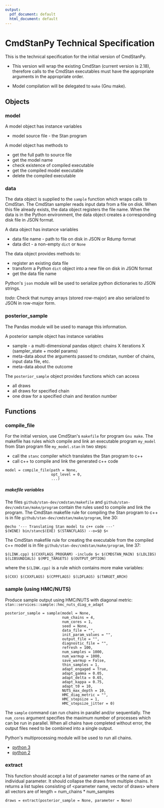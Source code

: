 ```yaml
---
output:
  pdf_document: default
  html_document: default
---
```


# CmdStanPy Technical Specification

This is the technical specification for the initial version of CmdStanPy.

* This version will wrap the existing CmdStan (current version is 2.18),
therefore calls to the CmdStan executables must have the appropriate
arguments in the appropriate order.

* Model compilation will be delegated to `make` (Gnu make).

## Objects

### model

A model object has instance variables

+ model source file - the Stan program

A model object has methods to

+ get the full path to source file
+ get the model name
+ check existence of compiled executable
+ get the compiled model executable
+ delete the compiled executable

### data

The data object is supplied to the `sample` function which wraps calls to CmdStan.
The CmdStan sampler reads input data from a file on disk.
When this file already exists, the data object registers the file name.
When the data is in the Python environment, the data object creates a corresponding
disk file in JSON format.

A data object has instance variables

+ data file name - path to file on disk in JSON or Rdump format
+ data dict - a non-empty `dict` or `None`

The data object provides methods to:

+ register an existing data file
+ transform a Python `dict` object into a new file on disk in JSON format
+ get the data file name

Python's `json` module will be used to serialize python dictionaries to JSON strings.

_todo_:  Check that numpy arrays (stored row-major) are also serialized to JSON in row-major form.


### posterior_sample

The Pandas module will be used to manage this information.

A posterior sample object has instance variables

+ sample - a multi-dimensional pandas object:  chains X iterations X (sampler_state + model params)
+ meta-data about the arguments passed to cmdstan, number of chains, input data file, etc.
+ meta-data about the outcome

The `posterior_sample` object provides functions which can access

* all draws
* all draws for specified chain
* one draw for a specified chain and iteration number


## Functions

### compile_file

For the initial version, use CmdStan's `makefile` for program `Gnu make`.
The makefile has rules which compile and link an executable program `my_model`
from Stan program file `my_model.stan` in two steps:

* call the `stanc` compiler which translates the Stan program to c++
* call c++ to compile and link the generated c++ code

```
model = compile_file(path = None,
                     opt_level = 0,
                     ...)
```
##### makefile variables

The files `github/stan-dev/cmdstan/makefile` and `github/stan-dev/cmdstan/make/program`
contain the rules used to compile and link the program.
The CmdStan makefile rule for compiling the Stan program to c++ is
in file `github/stan-dev/cmdstan/make/program`, line 30:
```
@echo '--- Translating Stan model to c++ code ---'
$(WINE) bin/stanc$(EXE) $(STANCFLAGS) --o=$@ $<
```
The CmdStan makefile rule for creating the executable from the
compiled c++ model is in file `github/stan-dev/cmdstan/make/program`, line 37:
```
$(LINK.cpp) $(CXXFLAGS_PROGRAM) -include $< $(CMDSTAN_MAIN) $(LDLIBS) $(LIBSUNDIALS) $(MPI_TARGETS) $(OUTPUT_OPTION)
```
where the `$(LINK.cpp)` is a rule which contains more make variables:
```
$(CXX) $(CXXFLAGS) $(CPPFLAGS) $(LDFLAGS) $(TARGET_ARCH)
```

### sample (using HMC/NUTS)

Produce sample output using HMC/NUTS with diagonal metric: `stan::services::sample::hmc_nuts_diag_e_adapt`

```
posterior_sample = sample(model = None,
                          num_chains = 4,
                          num_cores = 1,
                          seed = None,
                          data_file = "",
                          init_param_values = "",
                          output_file = "",
                          diagnostic_file = "",
                          refresh = 100,
                          num_samples = 1000,
                          num_warmup = 1000,
                          save_warmup = False,
                          thin_samples = 1,
                          adapt_engaged = True,
                          adapt_gamma = 0.05,
                          adapt_delta = 0.65,
                          adapt_kappa = 0.75,
                          adapt_t0 = 10,
                          NUTS_max_depth = 10,
                          HMC_diag_metric = "",
                          HMC_stepsize = 1,
                          HMC_stepsize_jitter = 0)
```

The `sample` command can run chains in parallel and/or sequentially.
The `num_cores` argument specifies the maximum number of processes which
can be run in parallel.
When all chains have completed without error, the output files need to be
combined into a single output.

Python's multiprocessing module will be used to run all chains.

+ [python 3](https://docs.python.org/3/library/multiprocessing.html)
+ [python 2](https://docs.python.org/2.7/library/multiprocessing.html)

### extract

This function should accept a list of parameter names or the name of an individual parameter.
It should collapse the draws from multiple chains.
It returns a list tuples consisting of <parameter name, vector of draws>
where all vectors are of length = num\_chains * num\_samples

```
draws = extract(posterior_sample = None, parameter = None)
```
